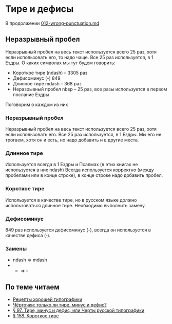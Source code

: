 # Тире и дефисы

В продолжении [012-wrong-punctuation.md](https://github.com/sopov/rst/blob/master/issues/012-wrong-punctuation.md)

## Неразрывный пробел

Неразрывный пробел на весь текст используется всего 25 раз, хотя если использовать его, то надо чаще.
Все 25 раз используется, в 1 Ездры.
О каких символах мы тут будем говорить:

* Короткое тире (ndash)	– 3305 раз
* Дефисоминус (-)       849
* Длинное тире mdash	– 368 раз
* Неразрывный пробел nbsp – 25 раз, все разы используется в первом послание Ездры


Поговорим о каждом из них

### Неразрывный пробел

Неразрывный пробел на весь текст используется всего 25 раз, хотя если использовать его.
Все 25 раз используется, в 1 Ездры.
Мы его не трогаем, хотя он и есть, но надо добавить и в другие места.

### Длинное тире
Используется всегда в 1 Ездры и Псалмах (в этих книгах не используется в них ndash)
Всегда используется корректно (между пробелами или в конце строке), в конце строке надо добавить пробел.

### Короткое тире
Используется в качестве тире, но в русском языке должно использоваться длинное тире. Необходимо выполнить замену.

### Дефисоминус

849 раз используется дефисоминус (-), всегда он используется в качестве дефиса (‐).

### Замены

* ndash => mdash
* - => ‐

## По теме читаем
* [Рецепты хорошей типографики](https://habrahabr.ru/post/57351/)
* [Чёрточки: только ли тире, минус и дефис?](https://habrahabr.ru/post/20588/)
* [§ 97. Тире, минус и дефис, или Черты русской типографики](https://www.artlebedev.ru/kovodstvo/sections/97/)
* [§ 158. Короткое тире](https://www.artlebedev.ru/kovodstvo/sections/158/)

